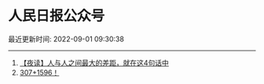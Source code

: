 # 人民日报公众号

最近更新时间: 2022-09-01 09:30:38

--- 
1. [【夜读】人与人之间最大的差距，就在这4句话中](https://mp.weixin.qq.com/s/P_daK509CvkdX4ziHC1juQ) 
2. [307+1596！](https://mp.weixin.qq.com/s/45ly5sAv6wWPEbdFpWtLBA) 
